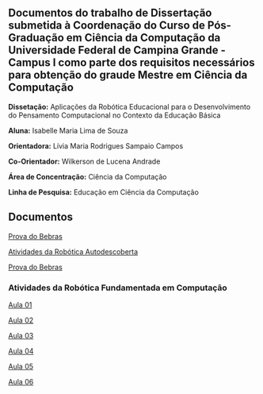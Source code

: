 ## Documentos do trabalho de Dissertação submetida à Coordenação do Curso de Pós-Graduação em Ciência da Computação da Universidade Federal de Campina Grande - Campus I como parte dos requisitos necessários para obtenção do graude Mestre em Ciência da Computação

**Dissetação:** Aplicações da Robótica Educacional para o Desenvolvimento do Pensamento Computacional no Contexto da Educação Básica

**Aluna:** Isabelle Maria Lima de Souza

**Orientadora:** Lívia Maria Rodrigues Sampaio Campos

**Co-Orientador:** Wilkerson de Lucena Andrade

**Área de Concentração:** Ciência da Computação

**Linha de Pesquisa:** Educação em Ciência da Computação


## Documentos

[Prova do Bebras](Prova_Bebras_2015.pdf)

[Atividades da Robótica Autodescoberta](Robotica_Autodescoberta.pdf)

[Prova do Bebras](Programa_Robotica_Fund_Computacao.pdf)

### Atividades da Robótica Fundamentada em Computação

[Aula 01](Aula_01.pdf)

[Aula 02](Aula_02.pdf)

[Aula 03](Aula_03.pdf)

[Aula 04](Aula_04.pdf)

[Aula 05](Aula_05.pdf)

[Aula 06](Aula_06.pdf)


